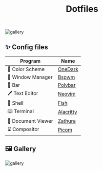 <h1 align="center">
Dotfiles</h1>
<br>

![gallery](link_here)

##

## ✨ Config files

| Program            | Name                                                              |
| ------------------ | ----------------------------------------------------------------- |
| 🎨 Color Scheme    | [OneDark](https://raw.githubusercontent.com/joshdick/onedark.vim/main/img/color_reference.png)                      |
| 🚀 Window Manager  | [Bspwm](https://github.com/baskerville/bspwm)                     |
| 🚧 Bar             | [Polybar](https://github.com/polybar/polybar)                     |
| 🖊️ Text Editor     | [Neovim](https://github.com/neovim/neovim)                        |
| 🐚 Shell           | [Fish](https://fishshell.com/)                       |
| ⌨️ Terminal        | [Alacritty](https://github.com/alacritty/alacritty)               |
| 📄 Document Viewer | [Zathura](https://github.com/pwmt/zathura)                        |
| ⌛ Compositor      | [Picom](https://aur.archlinux.org/packages/picom-rounded-corners) |

## 🖼️ Gallery

![gallery](link_here)
